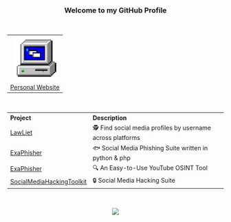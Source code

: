 <div align="center">

<h3>Welcome to my GitHub Profile</h3>

<br>

<table align="personal website">
<tr>
<th><img src="images/website.gif" alt="Animated GIF" width="100" height="100" /></th>  </tr>
<tr>
<td><a href="URL_del_tuo_sito_web">Personal Website</a></td>

</table>

<br>

<table>
  <tr>
    <th style="text-align: left;">Project</th>
    <th style="text-align: left;">Description</th>
  </tr>
  <tr>
    <td><a href="https://github.com/rdWei/Lawliet">LawLiet</a></td>
    <td>🕵️ Find social media profiles by username across platforms</td>
  </tr>
  <tr>
    <td><a href="https://github.com/rdWei/exaPhisher">ExaPhisher</a></td>
    <td>🐟 Social Media Phishing Suite written in python & php </td>
  </tr>
  <tr>
    <td><a href="https://github.com/rdWei/OsintTube">ExaPhisher</a></td>
    <td>🔍 An Easy-to-Use YouTube OSINT Tool</td>
  </tr>
  <tr>
    <td><a href="https://github.com/rdWei/SocialMediaHackingToolkit">SocialMediaHackingToolkit</a></td>
    <td>🔒 Social Media Hacking Suite </td>
  </tr>
</table>

</div>

<br>



<p align="center"><a href="https://github.com/rdWei">
<img src="https://komarev.com/ghpvc/?username=NullPulse&style=flat&color=313131&label=views">
</a></p>
